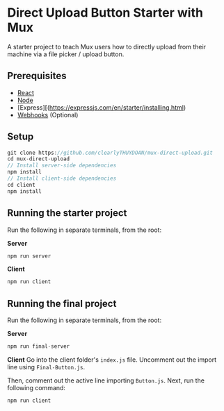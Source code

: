 # Direct Upload Button Starter with Mux

A starter project to teach Mux users how to directly upload from their machine via a file picker / upload button.

## Prerequisites
- [React](https://reactjs.org/docs/getting-started.html)
- [Node](https://nodejs.org/en/)
- [Express][(https://expressjs.com/en/starter/installing.html)
- [Webhooks](https://www.getvero.com/resources/webhooks/) (Optional)

## Setup
```javascript
git clone https://github.com/clearlyTHUYDOAN/mux-direct-upload.git
cd mux-direct-upload
// Install server-side dependencies
npm install
// Install client-side dependencies
cd client
npm install
```

## Running the starter project

Run the following in separate terminals, from the root:

**Server**
```javascript
npm run server
```

**Client**
```javascript
npm run client
```

## Running the final project

Run the following in separate terminals, from the root:

**Server**
```javascript
npm run final-server
```

**Client**
Go into the client folder's `index.js` file. Uncomment out the import line using `Final-Button.js`.

Then, comment out the active line importing `Button.js`. Next, run the following command:

```javascript
npm run client
```

